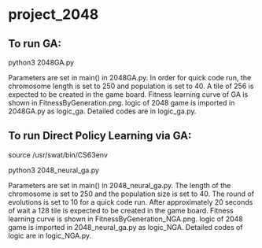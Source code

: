 # project_2048


To run GA:
----------

python3 2048GA.py

Parameters are set in main() in 2048GA.py. In order for quick code run, the chromosome
length is set to 250 and population is set to 40. A tile of 256 is expected to be
created in the game board. Fitness learning curve of GA is shown in 
FitnessByGeneration.png.
logic of 2048 game is imported in 2048GA.py as logic_ga. Detailed codes are in
logic_ga.py.


To run Direct Policy Learning via GA:
-------------------------------------

source /usr/swat/bin/CS63env

python3 2048_neural_ga.py

Parameters are set in main() in 2048_neural_ga.py. The length of the chromosome is
set to 250 and the population size is set to 40. The round of evolutions is set to
10 for a quick code run. After approximately 20 seconds of wait a 128 tile is 
expected to be created in the game board. Fitness learning curve is shown in 
FitnessByGeneration_NGA.png.
logic of 2048 game is imported in 2048_neural_ga.py as logic_NGA. Detailed codes
of logic are in logic_NGA.py. 
